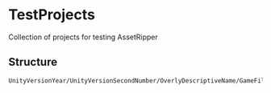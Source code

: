 # TestProjects
Collection of projects for testing AssetRipper

## Structure
```
UnityVersionYear/UnityVersionSecondNumber/OverlyDescriptiveName/GameFiles
```
